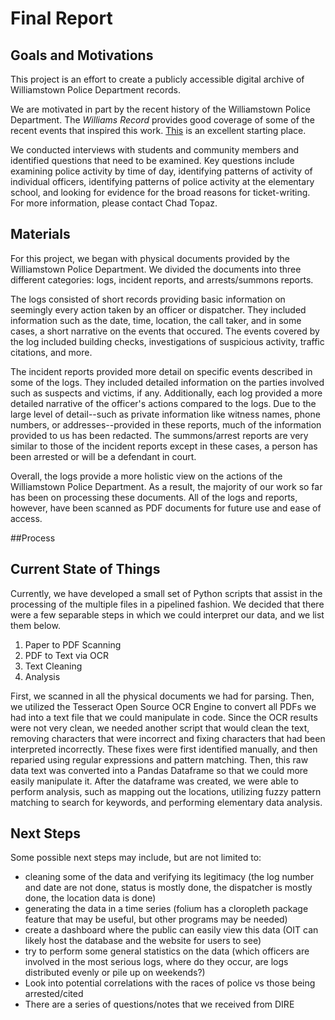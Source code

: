 # Final Report

## Goals and Motivations

This project is an effort to create a publicly accessible digital archive of Williamstown Police Department records.

We are motivated in part by the recent history of the Williamstown Police Department. The *Williams Record* provides good coverage of some of the recent events that inspired this work. [This](https://williamsrecord.com/352894/news/lawsuit-brought-by-wpd-sergeant-alleges-sexual-assault-racial-harassment-by-williamstown-police-chief-and-unnamed-officers/) is an excellent starting place.

We conducted interviews with students and community members and identified questions that need to be examined. Key questions include examining police activity by time of day, identifying patterns of activity of individual officers, identifying patterns of police activity at the elementary school, and looking for evidence for the broad reasons for ticket-writing. For more information, please contact Chad Topaz.

## Materials

For this project, we began with physical documents provided by the Williamstown Police Department. We divided the documents into three different categories: logs, incident reports, and arrests/summons reports.

The logs consisted of short records providing basic information on seemingly every action taken by an officer or dispatcher. They included information such as the date, time, location, the call taker, and in some cases, a short narrative on the events that occured. The events covered by the log included building checks, investigations of suspicious activity, traffic citations, and more.

The incident reports provided more detail on specific events described in some of the logs. They included detailed information on the parties involved such as suspects and victims, if any. Additionally, each log provided a more detailed narrative of the officer's actions compared to the logs. Due to the large level of detail--such as private information like witness names, phone numbers, or addresses--provided in these reports, much of the information provided to us has been redacted. The summons/arrest reports are very similar to those of the incident reports except in these cases, a person has been arrested or will be a defendant in court.

Overall, the logs provide a more holistic view on the actions of the Williamstown Police Department. As a result, the majority of our work so far has been on processing these documents. All of the logs and reports, however, have been scanned as PDF documents for future use and ease of access. 

##Process

## Current State of Things
Currently, we have developed a small set of Python scripts that assist in the processing
of the multiple files in a pipelined fashion. We decided that there were a few separable steps
in which we could interpret our data, and we list them below.

1. Paper to PDF Scanning
2. PDF to Text via OCR
3. Text Cleaning
4. Analysis

First, we scanned in all the physical documents we had for parsing. Then, we utilized the 
Tesseract Open Source OCR Engine to convert all PDFs we had into a text file that we could 
manipulate in code. Since the OCR results were not very clean, we needed another script that 
would clean the text, removing characters that were incorrect and fixing characters that had 
been interpreted incorrectly. These fixes were first identified manually, and then reparied 
using regular expressions and pattern matching. Then, this raw data text was converted into
a Pandas Dataframe so that we could more easily manipulate it. After the dataframe was created,
we were able to perform analysis, such as mapping out the locations, utilizing fuzzy pattern 
matching to search for keywords, and performing elementary data analysis.

## Next Steps

Some possible next steps may include, but are not limited to:
- cleaning some of the data and verifying its legitimacy (the log number and date are not done, status is mostly done, the dispatcher is mostly done, the location data is done) 
- generating the data in a time series (folium has a cloropleth package feature that may be useful, but other programs may be needed)
- create a dashboard where the public can easily view this data (OIT can likely host the database and the website for users to see)
- try to perform some general statistics on the data (which officers are involved in the most serious logs, where do they occur, are logs distributed evenly or pile up on weekends?)
- Look into potential correlations with the races of police vs those being arrested/cited
- There are a series of questions/notes that we received from DIRE
